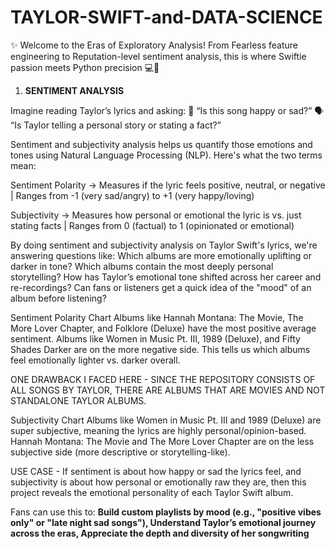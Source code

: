 # TAYLOR-SWIFT-and-DATA-SCIENCE
✨ Welcome to the Eras of Exploratory Analysis! From Fearless feature engineering to Reputation-level sentiment analysis, this is where Swiftie passion meets Python precision 💻🐍



1. **SENTIMENT ANALYSIS**


Imagine reading Taylor’s lyrics and asking:
🧠 “Is this song happy or sad?”
🗣️ “Is Taylor telling a personal story or stating a fact?”

Sentiment and subjectivity analysis helps us quantify those emotions and tones using Natural Language Processing (NLP). Here's what the two terms mean:

Sentiment Polarity -> Measures if the lyric feels positive, neutral, or negative | Ranges from -1 (very sad/angry) to +1 (very happy/loving)

Subjectivity -> Measures how personal or emotional the lyric is vs. just stating facts | Ranges from 0 (factual) to 1 (opinionated or emotional)

By doing sentiment and subjectivity analysis on Taylor Swift's lyrics, we're answering questions like:
Which albums are more emotionally uplifting or darker in tone?
Which albums contain the most deeply personal storytelling?
How has Taylor’s emotional tone shifted across her career and re-recordings?
Can fans or listeners get a quick idea of the "mood" of an album before listening?

Sentiment Polarity Chart
Albums like Hannah Montana: The Movie, The More Lover Chapter, and Folklore (Deluxe) have the most positive average sentiment.
Albums like Women in Music Pt. III, 1989 (Deluxe), and Fifty Shades Darker are on the more negative side. 
This tells us which albums feel emotionally lighter vs. darker overall.

ONE DRAWBACK I FACED HERE - SINCE THE REPOSITORY CONSISTS OF ALL SONGS BY TAYLOR, THERE ARE ALBUMS THAT ARE MOVIES AND NOT STANDALONE TAYLOR ALBUMS. 

Subjectivity Chart
Albums like Women in Music Pt. III and 1989 (Deluxe) are super subjective, meaning the lyrics are highly personal/opinion-based.
Hannah Montana: The Movie and The More Lover Chapter are on the less subjective side (more descriptive or storytelling-like).


USE CASE - 
If sentiment is about how happy or sad the lyrics feel,
and subjectivity is about how personal or emotionally raw they are,
then this project reveals the emotional personality of each Taylor Swift album.

Fans can use this to:
                    **Build custom playlists by mood (e.g., "positive vibes only" or "late night sad songs"), 
                    Understand Taylor’s emotional journey across the eras, 
                    Appreciate the depth and diversity of her songwriting**


